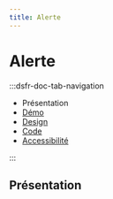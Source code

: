```yaml
---
title: Alerte
---
```

# Alerte

:::dsfr-doc-tab-navigation
- Présentation
- [Démo](./demo/index.md)
- [Design](../design/index.md)
- [Code](../code/index.md)
- [Accessibilité](./accessibility/index.md)

:::


## Présentation
